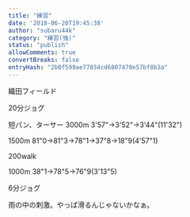```yaml
---
title: "練習"
date: '2018-06-20T19:45:38'
author: "subaru44k"
category: "練習(強)"
status: "publish"
allowComments: true
convertBreaks: false
entryHash: "2b0f599ae77034cd6807470e57bf8b3a"
---
```

織田フィールド

20分ジョグ

短パン、ターサー
3000m
3'57"→3'52"→3'44"(11'32")

1500m
81"0→81"3→78"1→37"8→18"9(4'57"1)

200walk

1000m
38"1→78"5→76"9(3'13"5)

6分ジョグ

雨の中の刺激。やっぱ滑るんじゃないかなぁ。
